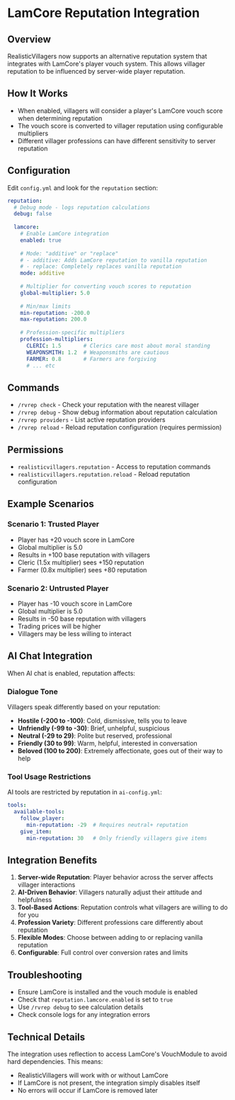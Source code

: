 # LamCore Reputation Integration

## Overview
RealisticVillagers now supports an alternative reputation system that integrates with LamCore's player vouch system. This allows villager reputation to be influenced by server-wide player reputation.

## How It Works
- When enabled, villagers will consider a player's LamCore vouch score when determining reputation
- The vouch score is converted to villager reputation using configurable multipliers
- Different villager professions can have different sensitivity to server reputation

## Configuration
Edit `config.yml` and look for the `reputation` section:

```yaml
reputation:
  # Debug mode - logs reputation calculations
  debug: false
  
  lamcore:
    # Enable LamCore integration
    enabled: true
    
    # Mode: "additive" or "replace"
    # - additive: Adds LamCore reputation to vanilla reputation
    # - replace: Completely replaces vanilla reputation
    mode: additive
    
    # Multiplier for converting vouch scores to reputation
    global-multiplier: 5.0
    
    # Min/max limits
    min-reputation: -200.0
    max-reputation: 200.0
    
    # Profession-specific multipliers
    profession-multipliers:
      CLERIC: 1.5       # Clerics care most about moral standing
      WEAPONSMITH: 1.2  # Weaponsmiths are cautious
      FARMER: 0.8       # Farmers are forgiving
      # ... etc
```

## Commands
- `/rvrep check` - Check your reputation with the nearest villager
- `/rvrep debug` - Show debug information about reputation calculation
- `/rvrep providers` - List active reputation providers
- `/rvrep reload` - Reload reputation configuration (requires permission)

## Permissions
- `realisticvillagers.reputation` - Access to reputation commands
- `realisticvillagers.reputation.reload` - Reload reputation configuration

## Example Scenarios

### Scenario 1: Trusted Player
- Player has +20 vouch score in LamCore
- Global multiplier is 5.0
- Results in +100 base reputation with villagers
- Cleric (1.5x multiplier) sees +150 reputation
- Farmer (0.8x multiplier) sees +80 reputation

### Scenario 2: Untrusted Player
- Player has -10 vouch score in LamCore
- Global multiplier is 5.0
- Results in -50 base reputation with villagers
- Trading prices will be higher
- Villagers may be less willing to interact

## AI Chat Integration
When AI chat is enabled, reputation affects:

### Dialogue Tone
Villagers speak differently based on your reputation:
- **Hostile (-200 to -100)**: Cold, dismissive, tells you to leave
- **Unfriendly (-99 to -30)**: Brief, unhelpful, suspicious
- **Neutral (-29 to 29)**: Polite but reserved, professional
- **Friendly (30 to 99)**: Warm, helpful, interested in conversation
- **Beloved (100 to 200)**: Extremely affectionate, goes out of their way to help

### Tool Usage Restrictions
AI tools are restricted by reputation in `ai-config.yml`:
```yaml
tools:
  available-tools:
    follow_player:
      min-reputation: -29  # Requires neutral+ reputation
    give_item:
      min-reputation: 30   # Only friendly villagers give items
```

## Integration Benefits
1. **Server-wide Reputation**: Player behavior across the server affects villager interactions
2. **AI-Driven Behavior**: Villagers naturally adjust their attitude and helpfulness
3. **Tool-Based Actions**: Reputation controls what villagers are willing to do for you
4. **Profession Variety**: Different professions care differently about reputation
5. **Flexible Modes**: Choose between adding to or replacing vanilla reputation
6. **Configurable**: Full control over conversion rates and limits

## Troubleshooting
- Ensure LamCore is installed and the vouch module is enabled
- Check that `reputation.lamcore.enabled` is set to `true`
- Use `/rvrep debug` to see calculation details
- Check console logs for any integration errors

## Technical Details
The integration uses reflection to access LamCore's VouchModule to avoid hard dependencies. This means:
- RealisticVillagers will work with or without LamCore
- If LamCore is not present, the integration simply disables itself
- No errors will occur if LamCore is removed later